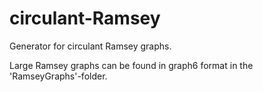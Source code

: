 # circulant-Ramsey
Generator for circulant Ramsey graphs.

Large Ramsey graphs can be found in graph6 format in the 'RamseyGraphs'-folder.
